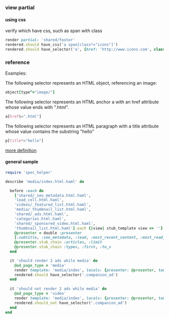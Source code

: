 ### view partial 


#### using css

verify which have css, such as span with class

```ruby
render partial: 'shared/footer'
rendered.should have_css('a span[class*="icons"]')
rendered.should have_selector('a', {href: 'http://www.icons.com', class: 'icons'})

```


### reference 
Examples:

The following selector represents an HTML object, referencing an image:

```ruby
object[type^="image/"]
```

The following selector represents an HTML anchor a with an href attribute whose value ends with ".html".

```css
a[href$=".html"]
```

The following selector represents an HTML paragraph with a title attribute whose value contains the substring "hello"

```css
p[title*="hello"]
```
[more definition](http://www.w3.org/TR/css3-selectors/#attribute-substrings)

#### general sample


```ruby
require 'spec_helper'

describe 'media/index.html.haml' do

  before :each do 
    ['shared/_seo_metadata.html.haml',
    'lead_cell.html.haml',
    'videos/_featured_list.html.haml',
    'media/_thumbnail_list.html.haml',
    'shared/_ads.html.haml',
    'categories.html.haml',
    'shared/_sponsored_video.html.haml',
    'thumbnail_list.html.haml'].each {|view| stub_template view => ''}
    @presenter = double :presenter
    [:subtitle, :seo_metadata, :lead, :most_recent_content, :most_read_content, :most_shared_content, :most_discussed_content, :image_size].each {|method| @presenter.stub method}
    @presenter.stub_chain :articles, :limit
    @presenter.stub_chain :types, :first, :to_s
  end

  it 'should render 2 ads while media' do
    @ad_page_type = 'media'
    render template: 'media/index', locals: {presenter: @presenter, tabbed_content: []}
    rendered.should have_selector('.companion_ad')
  end
  
  it 'should not render 2 ads while media' do
    @ad_page_type = 'video'
    render template: 'media/index', locals: {presenter: @presenter, tabbed_content: []}
    rendered.should_not have_selector('.companion_ad')
  end
end
```
